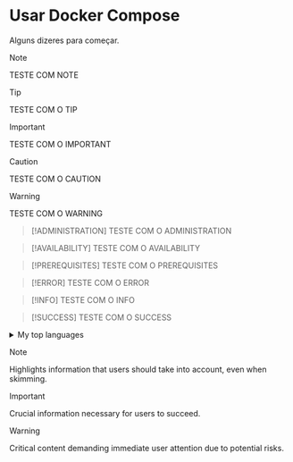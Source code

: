 # Usar Docker Compose

Alguns dizeres para começar.

>[!NOTE]
>TESTE COM NOTE

>[!TIP]
>TESTE COM O TIP

>[!IMPORTANT]
>TESTE COM O IMPORTANT

>[!CAUTION]
>TESTE COM O CAUTION

>[!WARNING]
>TESTE COM O WARNING

>[!ADMINISTRATION]
>TESTE COM O ADMINISTRATION

>[!AVAILABILITY]
>TESTE COM O AVAILABILITY

>[!PREREQUISITES]
>TESTE COM O PREREQUISITES

>[!ERROR]
>TESTE COM O ERROR

>[!INFO]
>TESTE COM O INFO

>[!SUCCESS]
>TESTE COM O SUCCESS

<details>
<summary>My top languages</summary>

| Rank | Languages |
|-----:|-----------|
|     1| Javascript|
|     2| Python    |
|     3| SQL       |

</details>

> [!NOTE]
> Highlights information that users should take into account, even when skimming.

> [!IMPORTANT]
> Crucial information necessary for users to succeed.

> [!WARNING]
> Critical content demanding immediate user attention due to potential risks.